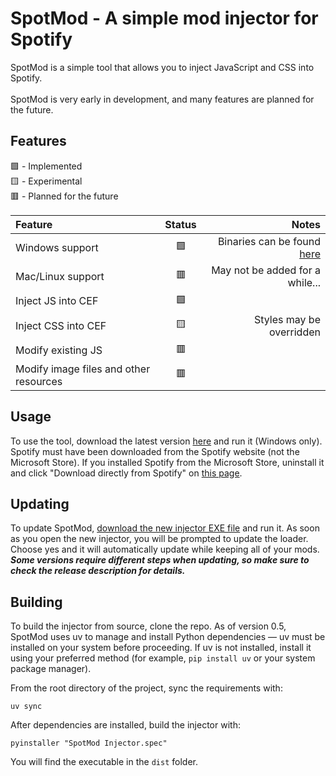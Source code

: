 # SpotMod - A simple mod injector for Spotify
SpotMod is a simple tool that allows you to inject JavaScript and CSS into Spotify.<br><br>
SpotMod is very early in development, and many features are planned for the future.

## Features
🟩 - Implemented<br>
🟨 - Experimental<br>
🟥 - Planned for the future

Feature|Status|Notes
:-|:-:|-:
Windows support | 🟩 | Binaries can be found [here](https://github.com/Elip100/SpotMod/releases)
Mac/Linux support | 🟥 | May not be added for a while...
Inject JS into CEF | 🟩
Inject CSS into CEF | 🟨 | Styles may be overridden
Modify existing JS | 🟥
Modify image files and other resources | 🟥

## Usage
To use the tool, download the latest version [here](https://github.com/Elip100/SpotMod/releases) and run it (Windows only). Spotify must have been downloaded from the Spotify website (not the Microsoft Store). If you installed Spotify from the Microsoft Store, uninstall it and click "Download directly from Spotify" on [this page](https://www.spotify.com/download/windows/).

## Updating
To update SpotMod, [download the new injector EXE file](https://github.com/Elip100/SpotMod/releases) and run it. As soon as you open the new injector, you will be prompted to update the loader. Choose yes and it will automatically update while keeping all of your mods. *__Some versions require different steps when updating, so make sure to check the release description for details.__*

## Building
To build the injector from source, clone the repo. As of version 0.5, SpotMod uses uv to manage and install Python dependencies — uv must be installed on your system before proceeding. If uv is not installed, install it using your preferred method (for example, `pip install uv` or your system package manager).

From the root directory of the project, sync the requirements with:
```
uv sync
```
After dependencies are installed, build the injector with:
```
pyinstaller "SpotMod Injector.spec"
```
You will find the executable in the `dist` folder.
